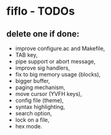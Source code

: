 # fiflo - TODOs
## delete one if done:
- improve configure.ac and Makefile,
- TAB key,
- pipe support or abort message,
- improve sig handlers,
- fix to big memory usage (blocks),
- bigger buffer,
- paging mechanism,
- move cursor (YVFH keys),
- config file (theme),
- syntax highlighting,
- search option,
- lock on a file,
- hex mode.

